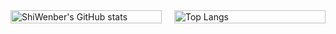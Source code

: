 <!--
**ShiWenber/ShiWenber** is a ✨ _special_ ✨ repository because its `README.md` (this file) appears on your GitHub profile.

Here are some ideas to get you started:

- 🔭 I’m currently working on ...
- 🌱 I’m currently learning ...
- 👯 I’m looking to collaborate on ...
- 🤔 I’m looking for help with ...
- 💬 Ask me about ...
- 📫 How to reach me: ...
- 😄 Pronouns: ...
- ⚡ Fun fact: ...
-->

<div style="display: flex; flex-wrap: wrap; justify-content: center; align-items: stretch;">
  <div style="flex: 1; margin-right: 20px;">
    <img src="https://github-readme-stats.vercel.app/api?username=ShiWenber&show_icons=true&theme=white" alt="ShiWenber's GitHub stats" style="height: 100%;" />
  </div>
  <div style="flex: 1;">
    <img align="center" src="https://github-readme-stats.vercel.app/api/top-langs/?username=ShiWenber&layout=compact" alt="Top Langs" style="height: 100%;" />
  </div>
</div>